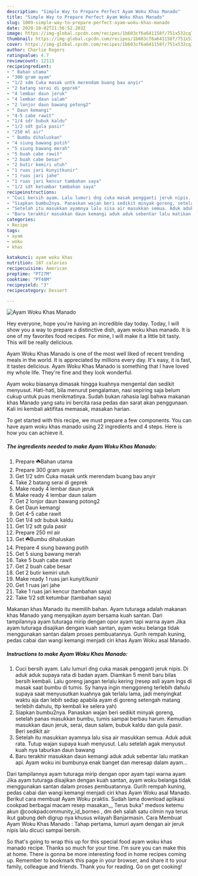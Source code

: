 ```yaml
---
description: "Simple Way to Prepare Perfect Ayam Woku Khas Manado"
title: "Simple Way to Prepare Perfect Ayam Woku Khas Manado"
slug: 1009-simple-way-to-prepare-perfect-ayam-woku-khas-manado
date: 2020-10-02T21:56:52.203Z
image: https://img-global.cpcdn.com/recipes/1b603cf6a641158f/751x532cq70/ayam-woku-khas-manado-foto-resep-utama.jpg
thumbnail: https://img-global.cpcdn.com/recipes/1b603cf6a641158f/751x532cq70/ayam-woku-khas-manado-foto-resep-utama.jpg
cover: https://img-global.cpcdn.com/recipes/1b603cf6a641158f/751x532cq70/ayam-woku-khas-manado-foto-resep-utama.jpg
author: Charlie Rogers
ratingvalue: 4.7
reviewcount: 12113
recipeingredient:
- " Bahan utama"
- "300 gram ayam"
- "1/2 sdm Cuka masak untk merendam buang bau anyir"
- "2 batang serai di geprek"
- "4 lembar daun jeruk"
- "4 lembar daun salam"
- "2 lonjor daun bawang potong2"
- " Daun kemangi"
- "4-5 cabe rawit"
- "1/4 sdr bubuk kaldu"
- "1/2 sdt gula pasir"
- "250 ml air"
- " Bumbu dihaluskan"
- "4 siung bawang putih"
- "5 siung bawang merah"
- "5 buah cabe rawit"
- "2 buah cabe besar"
- "2 butir kemiri utuh"
- "1 ruas jari kunyitkunir"
- "1 ruas jari jahe"
- "1 ruas jari kencur tambahan saya"
- "1/2 sdt ketumbar tambahan saya"
recipeinstructions:
- "Cuci bersih ayam. Lalu lumuri dng cuka masak pengganti jeruk nipis. Di aduk aduk supaya rata di badan ayam. Diamkan 5 menit baru bilas bersih kembali. Lalu goreng jangan terlalu kering (resep asli ayam lngs di masak saat bumbu di tumis. Sy hanya ingin menggoreng terlebih dahulu supaya saat menyusutkan kuahnya gak terlalu lama, jadi menyingkat waktu aja dan lebih sedap apabila ayam di goreng setengah matang terlebih dahulu, ttp kembali ke selera yah)"
- "Siapkan bumbu2nya. Panaskan wajan beri sedikit minyak goreng, setelah panas masukkan bumbu, tumis sampai berbau harum. Kemudian masukkan daun jeruk, serai, daun salam, bubuk kaldu dan gula pasir. Beri sedikit air"
- "Setelah itu masukkan ayamnya lalu sisa air masukkan semua. Aduk aduk rata. Tutup wajan supaya kuah menyusut. Lalu setelah agak menyusut kuah nya taburkan daun bawang"
- "Baru terakhir masukkan daun kemangi aduk aduk sebentar lalu matikan api. Ayam woku ini bumbunya enak banget dan meresap dalam ayam..."
categories:
- Recipe
tags:
- ayam
- woku
- khas

katakunci: ayam woku khas 
nutrition: 107 calories
recipecuisine: American
preptime: "PT27M"
cooktime: "PT48M"
recipeyield: "3"
recipecategory: Dessert

---
```



![Ayam Woku Khas Manado](https://img-global.cpcdn.com/recipes/1b603cf6a641158f/751x532cq70/ayam-woku-khas-manado-foto-resep-utama.jpg)

Hey everyone, hope you're having an incredible day today. Today, I will show you a way to prepare a distinctive dish, ayam woku khas manado. It is one of my favorites food recipes. For mine, I will make it a little bit tasty. This will be really delicious.

Ayam Woku Khas Manado is one of the most well liked of recent trending meals in the world. It is appreciated by millions every day. It's easy, it is fast, it tastes delicious. Ayam Woku Khas Manado is something that I have loved my whole life. They're fine and they look wonderful.

Ayam woku biasanya dimasak hingga kuahnya mengental dan sedikit menyusut. Hati-hati, bila menurut pengalaman, nasi sepiring saja belum cukup untuk puas menikmatinya. Sudah bukan rahasia lagi bahwa makanan khas Manado yang satu ini bercita rasa pedas dan sarat akan penggunaan. Kali ini kembali aktifitas memasak, masakan harian.


To get started with this recipe, we must prepare a few components. You can have ayam woku khas manado using 22 ingredients and 4 steps. Here is how you can achieve it.

<!--inarticleads1-->

##### The ingredients needed to make Ayam Woku Khas Manado:

1. Prepare  ☘️Bahan utama
1. Prepare 300 gram ayam
1. Get 1/2 sdm Cuka masak untk merendam buang bau anyir
1. Take 2 batang serai di geprek
1. Make ready 4 lembar daun jeruk
1. Make ready 4 lembar daun salam
1. Get 2 lonjor daun bawang potong2
1. Get  Daun kemangi
1. Get 4-5 cabe rawit
1. Get 1/4 sdr bubuk kaldu
1. Get 1/2 sdt gula pasir
1. Prepare 250 ml air
1. Get  ☘️Bumbu dihaluskan
1. Prepare 4 siung bawang putih
1. Get 5 siung bawang merah
1. Take 5 buah cabe rawit
1. Get 2 buah cabe besar
1. Get 2 butir kemiri utuh
1. Make ready 1 ruas jari kunyit/kunir
1. Get 1 ruas jari jahe
1. Take 1 ruas jari kencur (tambahan saya)
1. Take 1/2 sdt ketumbar (tambahan saya)


Makanan khas Manado itu memilih bahan. Ayam tuturaga adalah makanan khas Manado yang menyajikan ayam bersama kuah santan. Dari tampilannya ayam tuturaga mirip dengan opor ayam tapi warna ayam Jika ayam tuturaga disajikan dengan kuah santan, ayam woku belanga tidak menggunakan santan dalam proses pembuatannya. Gurih rempah kuning, pedas cabai dan wangi kemangi menjadi ciri khas Ayam Woku asal Manado. 

<!--inarticleads2-->

##### Instructions to make Ayam Woku Khas Manado:

1. Cuci bersih ayam. Lalu lumuri dng cuka masak pengganti jeruk nipis. Di aduk aduk supaya rata di badan ayam. Diamkan 5 menit baru bilas bersih kembali. Lalu goreng jangan terlalu kering (resep asli ayam lngs di masak saat bumbu di tumis. Sy hanya ingin menggoreng terlebih dahulu supaya saat menyusutkan kuahnya gak terlalu lama, jadi menyingkat waktu aja dan lebih sedap apabila ayam di goreng setengah matang terlebih dahulu, ttp kembali ke selera yah)
1. Siapkan bumbu2nya. Panaskan wajan beri sedikit minyak goreng, setelah panas masukkan bumbu, tumis sampai berbau harum. Kemudian masukkan daun jeruk, serai, daun salam, bubuk kaldu dan gula pasir. Beri sedikit air
1. Setelah itu masukkan ayamnya lalu sisa air masukkan semua. Aduk aduk rata. Tutup wajan supaya kuah menyusut. Lalu setelah agak menyusut kuah nya taburkan daun bawang
1. Baru terakhir masukkan daun kemangi aduk aduk sebentar lalu matikan api. Ayam woku ini bumbunya enak banget dan meresap dalam ayam...


Dari tampilannya ayam tuturaga mirip dengan opor ayam tapi warna ayam Jika ayam tuturaga disajikan dengan kuah santan, ayam woku belanga tidak menggunakan santan dalam proses pembuatannya. Gurih rempah kuning, pedas cabai dan wangi kemangi menjadi ciri khas Ayam Woku asal Manado. Berikut cara membuat Ayam Woku praktis. Sudah lama download aplikasi cookpad berbagai macam resep masakan,,, Terus buka&#34; medsos ketemu akun @cookpadcommunity_id_borneo , dm deh salah satu cilmin nya terus ikut gabung deh digrup nya khusus wilayah Banjarmasin. Cara Membuat Ayam Woku Khas Manado : Tahap pertama, lumuri ayam dengan air jeruk nipis lalu dicuci sampai bersih. 

So that's going to wrap this up for this special food ayam woku khas manado recipe. Thanks so much for your time. I'm sure you can make this at home. There is gonna be more interesting food in home recipes coming up. Remember to bookmark this page in your browser, and share it to your family, colleague and friends. Thank you for reading. Go on get cooking!
